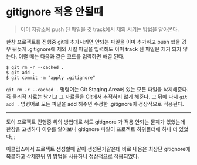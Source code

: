 # gitignore 적용 안될때 

> 이미 저장소에 push 된 파일을 깃 track에서 제외 시키는 방법을 알아본다.



한참 프로젝트를 진행중 git에 추가시키면 안되는 파일을 이미 추가하고 push 했을 경우 뒤늦게 .gitignore에 제외 시킬 파일을 입력해도 이미 track 된 파일은 제거 되지 않는다. 이럴 때는 다음과 같은 코드를 입력하면 해결 된다.

```shell
$ git rm -r --cached .
$ git add .
$ git commit -m "apply .gitignore"
```



`git rm -r --cached .` 명령어는 Git Staging Area에 있는 모든 파일을 삭제해준다. 즉 물리적 자료는 남기고 그 자료들을 Git에서 추적하지 않게 해준다. 그 뒤에 다시 `git add .` 명령어로 모든 파일을 add 해주면 수정한 .gitignore이 정상적으로 적용된다. 







---

토이 프로젝트 진행중 위의 방법대로 해도 gitignore 가 적용 안되는 문제가 있었는데 한참을 고생하다 이유를 알아보니 gitignore 파일이 프로젝트 하위폴더에 하나 더 있었다;;;

이클립스에서 프로젝트 생성할때 같이 생성된거같은데 바로 내용은 최상단 gitignore에 복붙하고 삭제한뒤 위 방법을 사용하니 정상적으로 적용되었다.